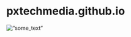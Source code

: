 # pxtechmedia.github.io
<img src=“https://github.com/pxtechmedia/pxtechmedia.github.io/blob/main/White%20Patterned%20Social%20Media%20Day%20Social%20Media%20Graphic.png“ alt=“some_text“>
